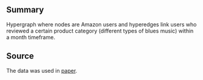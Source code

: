 ## **Summary**
Hypergraph where nodes are Amazon users and hyperedges
link users who reviewed a certain product category (different types of blues music)
within a month timeframe.

## **Source**
The data was used in [paper](https://www.mdpi.com/1099-4300/23/7/796).